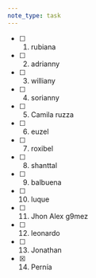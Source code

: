 ```yaml
---
note_type: task
---
```

- [ ] 1) rubiana
- [ ] 2) adrianny
- [ ] 3) williany
- [ ] 4) sorianny
- [ ] 5) Camila ruzza
- [ ] 6) euzel
- [ ] 7) roxibel
- [ ] 8) shanttal 
- [ ] 9) balbuena
- [ ] 10) luque
- [ ] 11) Jhon Alex g9mez
- [ ] 12) leonardo
- [ ] 13) Jonathan 
- [x] 14) Pernía 
